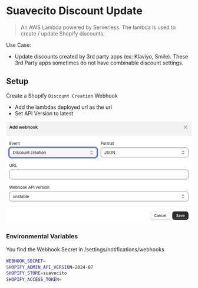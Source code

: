 # Suavecito Discount Update

> An AWS Lambda powered by Serverless. The lambda is used to create / update Shopify discounts.

Use Case:

- Update discounts created by 3rd party apps (ex: Klaviyo, Smile). These 3rd Party apps sometimes do not have combinable discount settings.

## Setup

Create a Shopify `Discount Creation` Webhook

- Add the lambdas deployed url as the url
- Set API Version to latest

<p align="center">
  <img src="./screenshots/shopify-discount-creation-webhook.jpg" alt="Shopify Discount Creation Webhook" width="600">
</p>

### Environmental Variables

You find the Webhook Secret in /settings/notifications/webhooks

```bash
WEBHOOK_SECRET=
SHOPIFY_ADMIN_API_VERSION=2024-07
SHOPIFY_STORE=suavecito
SHOPIFY_ACCESS_TOKEN=
```
